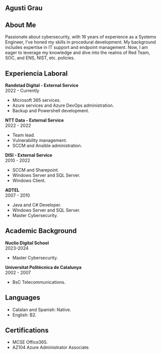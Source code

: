 ## Agusti Grau

## About Me

Passionate about cybersecurity, with 16 years of experience as a Systems Engineer, I've honed my skills in procedural development. My background includes expertise in IT support and endpoint management. Now, I am eager to leverage my knowledge and dive into the realms of Red Team, SOC, and ENS, NIST, etc. policies.

## Experiencia Laboral

**Randstad Digital - External Service**  
2022 - Currently  
- Microsoft 365 services.
- Azure services and Azure DevOps administration.
- Backup and Powershell development.

**NTT Data - External Service**  
2022 - 2022  
- Team lead.
- Vulnerability management.
- SCCM and Ansible administration.

**DISI - External Service**  
2010 - 2022  
- SCCM and Sharepoint.
- Windows Server and SQL Server.
- Windows Client.

**ADTEL**  
2007 - 2010  
- Java and C# Developer.
- Windows Server and SQL Server.
- Master Cybersecurity.

## Academic Background

**Nuclio Digital School**  
2023-2024  
- Master Cybersecurity.

**Universitat Politècnica de Catalunya**  
2002 - 2007  
- BsC Telecommunications.

## Languages

- Catalan and Spanish: Native.
- English: B2.

## Certifications

- MCSE Office365.
- AZ104 Azure Administrator Associate.
